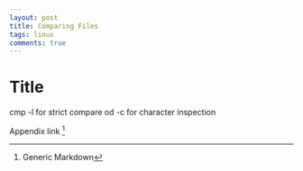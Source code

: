 ```yaml
---
layout: post
title: Comparing Files
tags: linux
comments: true
---
```


# Title

cmp -l for strict compare
od -c for character inspection

Appendix link [^1] 

[^1]: Generic Markdown
